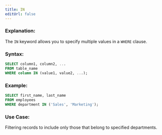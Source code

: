 ```yaml
---
title: IN
editUrl: false
---
```


### **Explanation:**

The `IN` keyword allows you to specify multiple values in a `WHERE` clause.

### **Syntax:**

```sql
SELECT column1, column2, ...
FROM table_name
WHERE column IN (value1, value2, ...);
```

### **Example:**

```sql
SELECT first_name, last_name
FROM employees
WHERE department IN ('Sales', 'Marketing');
```

### **Use Case:**

Filtering records to include only those that belong to specified departments.
